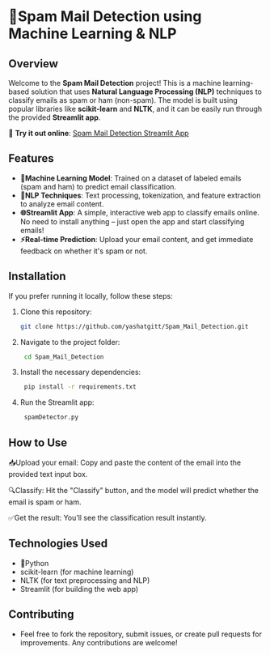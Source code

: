 # 📧Spam Mail Detection using Machine Learning & NLP

## Overview
Welcome to the **Spam Mail Detection** project! This is a machine learning-based solution that uses **Natural Language Processing (NLP)** techniques to classify emails as spam or ham (non-spam). The model is built using popular libraries like **scikit-learn** and **NLTK**, and it can be easily run through the provided **Streamlit app**.

🚀 **Try it out online**: [Spam Mail Detection Streamlit App](https://yashatgitt.github.io/GharSaathi/)

## Features
- **🤖Machine Learning Model**: Trained on a dataset of labeled emails (spam and ham) to predict email classification.
- **📝NLP Techniques**: Text processing, tokenization, and feature extraction to analyze email content.
- **🌐Streamlit App**: A simple, interactive web app to classify emails online. No need to install anything – just open the app and start classifying emails!
- **⚡Real-time Prediction**: Upload your email content, and get immediate feedback on whether it's spam or not.

## Installation
If you prefer running it locally, follow these steps:

1. Clone this repository:
   ```bash
   git clone https://github.com/yashatgitt/Spam_Mail_Detection.git
2. Navigate to the project folder:
   ```bash
    cd Spam_Mail_Detection
3. Install the necessary dependencies:
   ```bash
    pip install -r requirements.txt
4. Run the Streamlit app:
   ```bash
    spamDetector.py

## How to Use
📥Upload your email: Copy and paste the content of the email into the provided text input box.

🔍Classify: Hit the "Classify" button, and the model will predict whether the email is spam or ham.

✅Get the result: You’ll see the classification result instantly.

## Technologies Used
- 🐍Python
- scikit-learn (for machine learning)
- NLTK (for text preprocessing and NLP)
- Streamlit (for building the web app)

## Contributing
- Feel free to fork the repository, submit issues, or create pull requests for improvements. Any contributions are welcome! 



